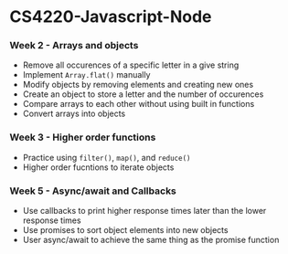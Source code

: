 # CS4220-Javascript-Node

### Week 2 - Arrays and objects
- Remove all occurences of a specific letter in a give string
- Implement `Array.flat()` manually
- Modify objects by removing elements and creating new ones
- Create an object to store a letter and the number of occurences
- Compare arrays to each other without using built in functions
- Convert arrays into objects

### Week 3 - Higher order functions
- Practice using `filter()`, `map()`, and `reduce()`
- Higher order fucntions to iterate objects

### Week 5 - Async/await and Callbacks
- Use callbacks to print higher response times later than the lower response times
- Use promises to sort object elements into new objects
- User async/await to achieve the same thing as the promise function